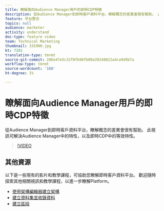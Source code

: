 ```yaml
---
title: 瞭解面向Audience Manager用戶的即時CDP特徵
description: 從Audience Manager到即時客戶資料平台，瞭解概念的差異會很有幫助。 此視訊可解決Audience Manager中的特性，以及即時CDP中的等效特性。
feature: 平台整合
topics: null
audience: marketer
activity: understand
doc-type: feature video
team: Technical Marketing
thumbnail: 331900.jpg
kt: 7201
translation-type: tm+mt
source-git-commit: 286e47e5c32f0fb90fb00a39248022a4ca9d9b7a
workflow-type: tm+mt
source-wordcount: '168'
ht-degree: 1%

---
```



# 瞭解面向Audience Manager用戶的即時CDP特徵

從Audience Manager到即時客戶資料平台，瞭解概念的差異會很有幫助。 此視訊可解決Audience Manager中的特性，以及即時CDP中的等效特性。

>[!VIDEO](https://video.tv.adobe.com/v/331900/?quality=12&learn=on)

## 其他資源

以下是一些現有的影片和教學課程，可協助您瞭解即時客戶資料平台。 歡迎隨時探索其他相關視訊和教學課程，以進一步瞭解Platform。

* [使用架構編輯器建立架構](https://experienceleague.adobe.com/docs/experience-platform/xdm/tutorials/create-schema-ui.html?lang=en#getting-started)
* [建立資料集並收錄資料](https://experienceleague.adobe.com/docs/platform-learn/tutorials/data-ingestion/create-datasets-and-ingest-data.html?lang=en#data-ingestion)
* [建立區段](https://experienceleague.adobe.com/docs/platform-learn/tutorials/segments/create-segments.html?lang=en#segments)
